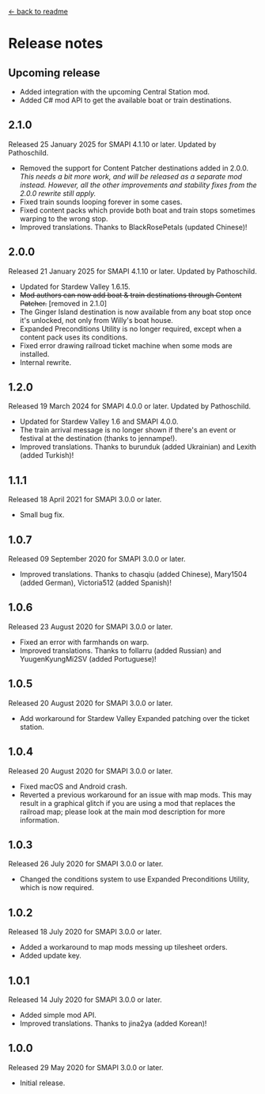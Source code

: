 ﻿[← back to readme](README.md)

# Release notes
## Upcoming release
- Added integration with the upcoming Central Station mod.
- Added C# mod API to get the available boat or train destinations.

## 2.1.0
Released 25 January 2025 for SMAPI 4.1.10 or later. Updated by Pathoschild.

- Removed the support for Content Patcher destinations added in 2.0.0.  
  _This needs a bit more work, and will be released as a separate mod instead. However, all the other improvements and
  stability fixes from the 2.0.0 rewrite still apply._
- Fixed train sounds looping forever in some cases.
- Fixed content packs which provide both boat and train stops sometimes warping to the wrong stop.
- Improved translations. Thanks to BlackRosePetals (updated Chinese)!

## 2.0.0
Released 21 January 2025 for SMAPI 4.1.10 or later. Updated by Pathoschild.

- Updated for Stardew Valley 1.6.15.
- ~~Mod authors can now add boat & train destinations through Content Patcher.~~ [removed in 2.1.0]
- The Ginger Island destination is now available from any boat stop once it's unlocked, not only from Willy's boat house.
- Expanded Preconditions Utility is no longer required, except when a content pack uses its conditions.
- Fixed error drawing railroad ticket machine when some mods are installed.
- Internal rewrite.

## 1.2.0
Released 19 March 2024 for SMAPI 4.0.0 or later. Updated by Pathoschild.

- Updated for Stardew Valley 1.6 and SMAPI 4.0.0.
- The train arrival message is no longer shown if there's an event or festival at the destination (thanks to jennampe!).
- Improved translations. Thanks to burunduk (added Ukrainian) and Lexith (added Turkish)!

## 1.1.1
Released 18 April 2021 for SMAPI 3.0.0 or later.

- Small bug fix.

## 1.0.7
Released 09 September 2020 for SMAPI 3.0.0 or later.

- Improved translations. Thanks to chasqiu﻿ (added Chinese), Mary1504 (added German), Victoria512﻿ (added Spanish)!

## 1.0.6
Released 23 August 2020 for SMAPI 3.0.0 or later.

- Fixed an error with farmhands on warp.
- Improved translations. Thanks to follarru (added Russian) and YuugenKyungMi2SV﻿ (added Portuguese)!

## 1.0.5
Released 20 August 2020 for SMAPI 3.0.0 or later.

- Add workaround for Stardew Valley Expanded patching over the ticket station.

## 1.0.4
Released 20 August 2020 for SMAPI 3.0.0 or later.

- Fixed macOS and Android crash.
- Reverted a previous workaround for an issue with map mods. This may result in a graphical glitch if you are using a mod that replaces the railroad map; please look at the main mod description for more information.

## 1.0.3
Released 26 July 2020 for SMAPI 3.0.0 or later.

- Changed the conditions system to use Expanded Preconditions Utility, which is now required.

## 1.0.2
Released 18 July 2020 for SMAPI 3.0.0 or later.

- Added a workaround to map mods messing up tilesheet orders.
- Added update key.

## 1.0.1
Released 14 July 2020 for SMAPI 3.0.0 or later.

- Added simple mod API.
- Improved translations. Thanks to jina2ya (added Korean)!

## 1.0.0
Released 29 May 2020 for SMAPI 3.0.0 or later.

- Initial release.
